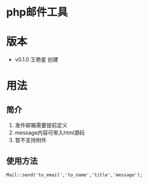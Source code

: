 php邮件工具
========================

版本
====

- v0.1.0 王艳星 创建

用法
========

## 简介

 1. 发件邮箱需要提前定义
 2. message内容可带入html源码
 3. 暂不支持附件

## 使用方法

```
Mail::send('to_email','to_name','title','message');
```